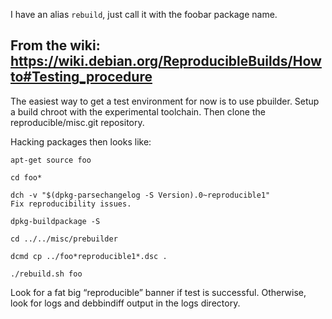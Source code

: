 I have an alias `rebuild`, just call it with the foobar package name.

## From the wiki: https://wiki.debian.org/ReproducibleBuilds/Howto#Testing_procedure

The easiest way to get a test environment for now is to use pbuilder. Setup a build chroot with the experimental toolchain. Then clone the reproducible/misc.git repository.

Hacking packages then looks like:

    apt-get source foo

    cd foo*

    dch -v "$(dpkg-parsechangelog -S Version).0~reproducible1"
    Fix reproducibility issues.

    dpkg-buildpackage -S

    cd ../../misc/prebuilder

    dcmd cp ../foo*reproducible1*.dsc .

    ./rebuild.sh foo 

Look for a fat big “reproducible” banner if test is successful. Otherwise, look for logs and debbindiff output in the logs directory. 

